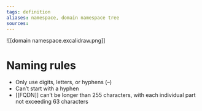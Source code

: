 ```yaml
---
tags: definition
aliases: namespace, domain namespace tree
sources: 
---
```

![[domain namespace.excalidraw.png]]

# Naming rules
- Only use digits, letters, or hyphens (_–_)
- Can’t start with a hyphen
- [[FQDN]] can’t be longer than 255 characters, with each individual part not exceeding 63 characters